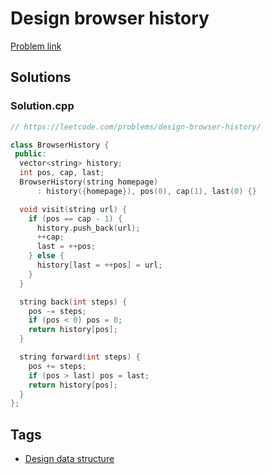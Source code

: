 # Design browser history

[Problem link](https://leetcode.com/problems/design-browser-history/)

## Solutions


### Solution.cpp
```cpp
// https://leetcode.com/problems/design-browser-history/

class BrowserHistory {
 public:
  vector<string> history;
  int pos, cap, last;
  BrowserHistory(string homepage)
      : history({homepage}), pos(0), cap(1), last(0) {}

  void visit(string url) {
    if (pos == cap - 1) {
      history.push_back(url);
      ++cap;
      last = ++pos;
    } else {
      history[last = ++pos] = url;
    }
  }

  string back(int steps) {
    pos -= steps;
    if (pos < 0) pos = 0;
    return history[pos];
  }

  string forward(int steps) {
    pos += steps;
    if (pos > last) pos = last;
    return history[pos];
  }
};
```
## Tags

* [Design data structure](/Collections/design-data-structure.md#design-data-structure)

